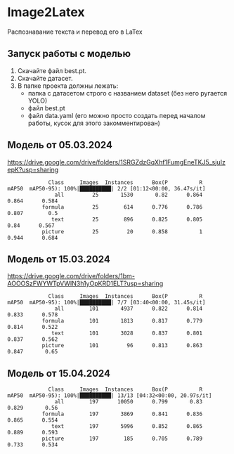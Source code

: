 # Image2Latex
Распознавание текста и перевод его в LaTex

## Запуск работы с моделью
1) Скачайте файл best.pt.
2) Скачайте датасет.
3) В папке проекта должны лежать:
   - папка с датасетом строго с названием dataset (без него ругается YOLO)
   - файл best.pt
   - файл data.yaml (его можно просто создать перед началом работы, кусок для этого закомментирован)
   
## Модель от 05.03.2024
https://drive.google.com/drive/folders/1SRGZdzGqXhf1FumgEneTKJ5_sjuIzepK?usp=sharing

                 Class     Images  Instances      Box(P          R      mAP50  mAP50-95): 100%|██████████| 2/2 [01:12<00:00, 36.47s/it]
                   all         25       1530       0.82      0.864      0.864      0.584
               formula         25        614      0.776      0.786      0.807        0.5
                  text         25        896      0.825      0.805       0.84      0.567
               picture         25         20      0.858          1      0.944      0.684

## Модель от 15.03.2024
https://drive.google.com/drive/folders/1bm-AOOOSzFWYWTpVWIN3h1yOpKRD1ELT?usp=sharing

                 Class     Images  Instances      Box(P          R      mAP50  mAP50-95): 100%|██████████| 7/7 [03:40<00:00, 31.45s/it]
                   all        101       4937      0.822      0.814      0.833      0.578
               formula        101       1813      0.817      0.779      0.814      0.522
                  text        101       3028      0.837      0.801      0.837      0.562
               picture        101         96      0.813      0.863      0.847       0.65

## Модель от 15.04.2024

                 Class     Images  Instances      Box(P          R      mAP50  mAP50-95): 100%|██████████| 13/13 [04:32<00:00, 20.97s/it]
                   all        197      10050      0.799       0.83      0.829       0.56
               formula        197       3869      0.841      0.836      0.865      0.554
                  text        197       5996      0.852      0.865      0.889      0.593
               picture        197        185      0.705      0.789      0.733      0.534
